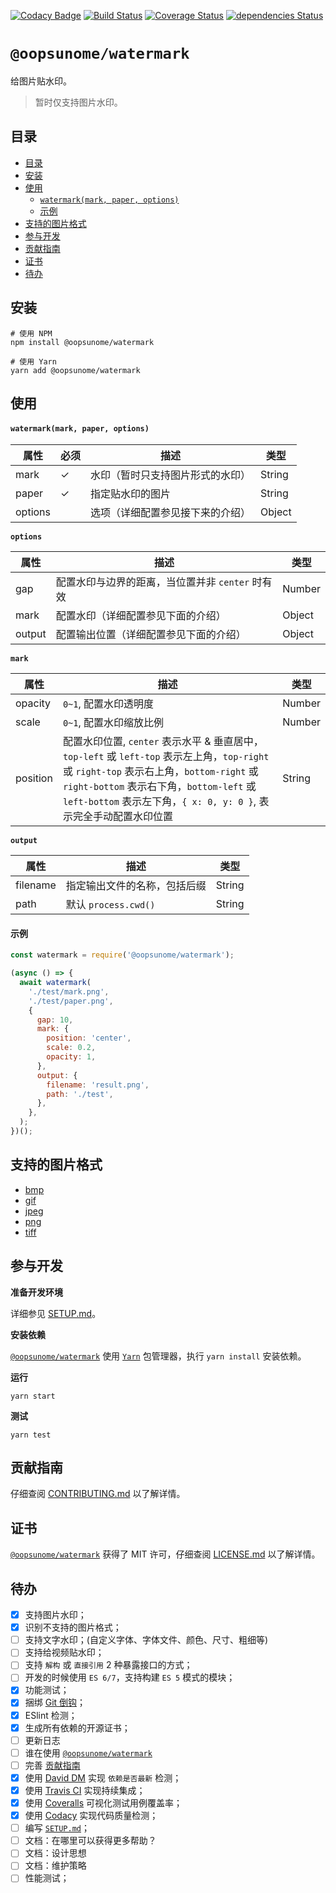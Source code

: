 [![Codacy Badge](https://api.codacy.com/project/badge/Grade/d739efe0c12f418ebebd4bbae4b82d20)](https://www.codacy.com/app/swzyocowboy/watermark?utm_source=github.com&amp;utm_medium=referral&amp;utm_content=iTonyYo/watermark&amp;utm_campaign=Badge_Grade) [![Build Status](https://travis-ci.org/iTonyYo/watermark.svg?branch=master)](https://travis-ci.org/iTonyYo/watermark) [![Coverage Status](https://coveralls.io/repos/github/iTonyYo/watermark/badge.svg?branch=master)](https://coveralls.io/github/iTonyYo/watermark?branch=master) [![dependencies Status](https://david-dm.org/iTonyYo/watermark/status.svg)](https://david-dm.org/iTonyYo/watermark)

# `@oopsunome/watermark`

给图片贴水印。

> 暂时仅支持图片水印。

## 目录
- [目录](#目录)
- [安装](#安装)
- [使用](#使用)
    - [`watermark(mark, paper, options)`](#watermarkmark-paper-options)
    - [示例](#示例)
- [支持的图片格式](#支持的图片格式)
- [参与开发](#参与开发)
- [贡献指南](#贡献指南)
- [证书](#证书)
- [待办](#待办)

## 安装

```shell
# 使用 NPM
npm install @oopsunome/watermark

# 使用 Yarn
yarn add @oopsunome/watermark
```

## 使用

#### `watermark(mark, paper, options)`

| 属性    | 必须 | 描述                             | 类型   |
| ------- | ---- | -------------------------------- | ------ |
| mark    | ✓         | 水印（暂时只支持图片形式的水印） | String |
| paper   | ✓            | 指定贴水印的图片                 | String |
| options |      | 选项（详细配置参见接下来的介绍） | Object |

**`options`**

| 属性   | 描述                                             | 类型   |
| ------ | ------------------------------------------------ | ------ |
| gap    | 配置水印与边界的距离，当位置并非 `center` 时有效 | Number |
| mark   | 配置水印（详细配置参见下面的介绍）               | Object |
| output | 配置输出位置（详细配置参见下面的介绍）                   | Object |

**`mark`**

| 属性     | 描述                                                                                                                                                                                                                                                       | 类型   |
| -------- | ---------------------------------------------------------------------------------------------------------------------------------------------------------------------------------------------------------------------------------------------------------- | ------ |
| opacity  | `0~1`, 配置水印透明度                                                                                                                                                                                                                                      | Number |
| scale    | `0~1`, 配置水印缩放比例                                                                                                                                                                                                                                    | Number |
| position | 配置水印位置, `center` 表示水平 & 垂直居中，`top-left` 或 `left-top` 表示左上角，`top-right` 或 `right-top` 表示右上角，`bottom-right` 或 `right-bottom` 表示右下角，`bottom-left` 或 `left-bottom` 表示左下角，`{ x: 0, y: 0 }`, 表示完全手动配置水印位置 | String |

**`output`**

| 属性     | 描述                         | 类型   |
| -------- | ---------------------------- | ------ |
| filename | 指定输出文件的名称，包括后缀 | String |
| path     | 默认 `process.cwd()`         | String |

#### 示例
```javascript
const watermark = require('@oopsunome/watermark');

(async () => {
  await watermark(
    './test/mark.png',
    './test/paper.png',
    {
      gap: 10,
      mark: {
        position: 'center',
        scale: 0.2,
        opacity: 1,
      },
      output: {
        filename: 'result.png',
        path: './test',
      },
    },
  );
})();
```

## 支持的图片格式

- [bmp](https://github.com/oliver-moran/jimp/blob/master/packages/type-bmp)
- [gif](https://github.com/oliver-moran/jimp/blob/master/packages/type-gif)
- [jpeg](https://github.com/oliver-moran/jimp/blob/master/packages/type-jpeg)
- [png](https://github.com/oliver-moran/jimp/blob/master/packages/type-png)
- [tiff](https://github.com/oliver-moran/jimp/blob/master/packages/type-tiff)

## 参与开发

**准备开发环境**

详细参见 [SETUP.md]()。

**安装依赖**

[`@oopsunome/watermark`]() 使用 [`Yarn`](https://yarnpkg.com/zh-Hans/) 包管理器，执行 `yarn install` 安装依赖。

**运行**

```shell
yarn start
```

**测试**

```shell
yarn test
```

## 贡献指南

仔细查阅 [CONTRIBUTING.md][贡献指南] 以了解详情。

## 证书

[`@oopsunome/watermark`][@oopsunome/watermark] 获得了 MIT 许可，仔细查阅 [LICENSE.md][证书] 以了解详情。

## 待办

- [X] 支持图片水印；
- [X] 识别不支持的图片格式；
- [ ] 支持文字水印；(自定义字体、字体文件、颜色、尺寸、粗细等)
- [ ] 支持给视频贴水印；
- [ ] 支持 `解构` 或 `直接引用` 2 种暴露接口的方式；
- [ ] 开发的时候使用 `ES 6/7`，支持构建 `ES 5` 模式的模块；
- [X] 功能测试；
- [X] 捆绑 [Git 倒钩](https://github.com/typicode/husky)；
- [X] ESlint 检测；
- [X] 生成所有依赖的开源证书；
- [ ] 更新日志
- [ ] 谁在使用 [`@oopsunome/watermark`][@oopsunome/watermark]
- [ ] 完善 [贡献指南][贡献指南]
- [X] 使用 [David DM](https://david-dm.org/) 实现 `依赖是否最新` 检测；
- [X] 使用 [Travis CI](https://travis-ci.org/) 实现持续集成；
- [X] 使用 [Coveralls](https://coveralls.io/) 可视化测试用例覆盖率；
- [X] 使用 [Codacy](https://www.codacy.com/) 实现代码质量检测；
- [ ] 编写 [`SETUP.md`]()；
- [ ] 文档：在哪里可以获得更多帮助？
- [ ] 文档：设计思想
- [ ] 文档：维护策略
- [ ] 性能测试；

[贡献指南]: https://github.com/iTonyYo/watermark/blob/master/CONTRIBUTING.md
[证书]: https://github.com/iTonyYo/watermark/blob/master/LICENSE.md
[Node]: https://nodejs.org/
[@oopsunome/watermark]: #
